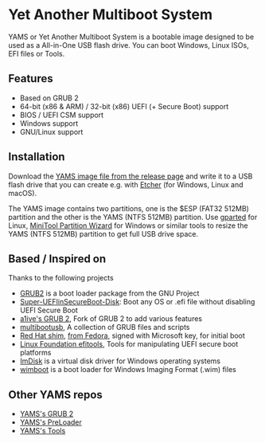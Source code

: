 Yet Another Multiboot System
===========================

YAMS or Yet Another Multiboot System is a bootable image designed to be used as a All-in-One USB flash drive.
You can boot Windows, Linux ISOs, EFI files or Tools. 

## Features

 * Based on GRUB 2
 * 64-bit (x86 & ARM) / 32-bit (x86) UEFI (+ Secure Boot) support
 * BIOS / UEFI CSM support
 * Windows support
 * GNU/Linux support
 
## Installation

Download the [YAMS image file from the release page](https://github.com/Sporesirius/YAMS/releases) and write it to a USB flash drive that you can create e.g. with [Etcher](https://www.balena.io/etcher/) (for Windows, Linux and macOS).

The YAMS image contains two partitions, one is the $ESP (FAT32 512MB) partition and the other is the YAMS (NTFS 512MB) partition.
Use [gparted](https://gparted.org/) for Linux, [MiniTool Partition Wizard](https://www.minitool.com/partition-manager/) for Windows or similar tools to resize the YAMS (NTFS 512MB) partition to get full USB drive space.

## Based / Inspired on
Thanks to the following projects
 * [GRUB2](https://www.gnu.org/software/grub/) is a boot loader package from the GNU Project
 * [Super-UEFIinSecureBoot-Disk](https://github.com/ValdikSS/Super-UEFIinSecureBoot-Disk): Boot any OS or .efi file without disabling UEFI Secure Boot
 * [a1ive's GRUB 2](https://github.com/a1ive/grub), Fork of GRUB 2 to add various features
 * [multibootusb](https://github.com/aguslr/multibootusb), A collection of GRUB files and scripts
 * [Red Hat shim](https://github.com/rhboot/shim), [from Fedora](https://apps.fedoraproject.org/packages/shim-signed), signed with Microsoft key, for initial boot
 * [Linux Foundation efitools](https://git.kernel.org/pub/scm/linux/kernel/git/jejb/efitools.git), Tools for manipulating UEFI secure boot platforms
 * [ImDisk](http://www.ltr-data.se/opencode.html/#ImDisk) is a virtual disk driver for Windows operating systems
 * [wimboot](http://ipxe.org/wimboot) is a boot loader for Windows Imaging Format (.wim) files
 
 ## Other YAMS repos
 * [YAMS's GRUB 2](https://github.com/Sporesirius/YAMS-GRUB2.git)
 * [YAMS's PreLoader](https://github.com/Sporesirius/PreLoader)
 * [YAMS's Tools](https://github.com/Sporesirius/YAMS-Tools)
